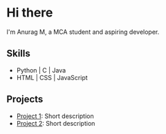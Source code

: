# Hi there

I'm Anurag M, a MCA student and aspiring developer.

## Skills
- Python | C | Java
- HTML | CSS | JavaScript

## Projects
- [Project 1](https://github.com/yourusername/project1): Short description  
- [Project 2](https://github.com/yourusername/project2): Short description
